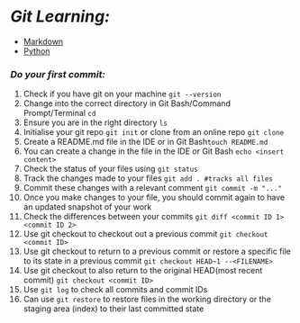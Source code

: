 # *Git Learning:*

* [Markdown](../learning_markdown/README)
* [Python](../learning_python/README.md)
### *Do your first commit:*
1. Check if you have git on your machine `git --version`
2. Change into the correct directory in Git Bash/Command Prompt/Terminal `cd`
3. Ensure you are in the right directory `ls`
4. Initialise your git repo `git init` or clone from an online repo `git clone`
5. Create a README.md file in the IDE or in Git Bash`touch README.md`
6. You can create a change in the file in the IDE or Git Bash `echo <insert content>`
7. Check the status of your files using `git status`
8. Track the changes made to your files `git add . #tracks all files`
9. Commit these changes with a relevant comment `git commit -m "..."`
10. Once you make changes to your file, you should commit again to have an updated snapshot of your work
11. Check the differences between your commits `git diff <commit ID 1> <commit ID 2>`
12. Use git checkout to checkout out a previous commit `git checkout <commit ID>`
13. Use git checkout to return to a previous commit or restore a specific file to its state in a previous commit `git checkout HEAD~1 --<FILENAME>`
14. Use git checkout to also return to the original HEAD(most recent commit) `git checkout <commit ID>`
15. Use `git log` to check all commits and commit IDs
16. Can use `git restore` to restore files in the working directory or the staging area (index) to their last committed state

